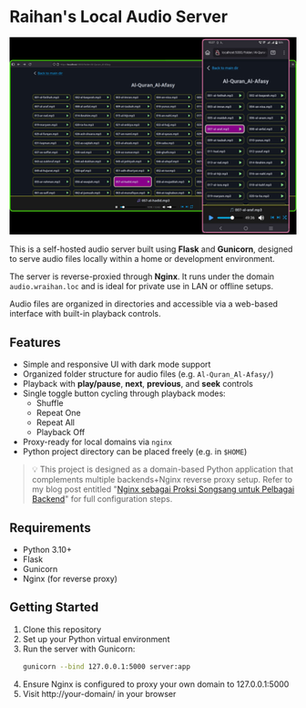 # Raihan's Local Audio Server

![Tangkap Layar](desktop-and-mobile-view.jpg)

This is a self-hosted audio server built using **Flask** and **Gunicorn**, designed to serve audio files locally within a home or development environment.

The server is reverse-proxied through **Nginx**. It runs under the domain `audio.wraihan.loc` and is ideal for private use in LAN or offline setups.

Audio files are organized in directories and accessible via a web-based interface with built-in playback controls.

## Features

- Simple and responsive UI with dark mode support
- Organized folder structure for audio files (e.g. `Al-Quran_Al-Afasy/`)
- Playback with **play/pause**, **next**, **previous**, and **seek** controls
- Single toggle button cycling through playback modes:
  - Shuffle
  - Repeat One
  - Repeat All
  - Playback Off
- Proxy-ready for local domains via `nginx`
- Python project directory can be placed freely (e.g. in `$HOME`)

> 💡 This project is designed as a domain-based Python application that complements multiple backends+Nginx reverse proxy setup. Refer to my blog post entitled "[Nginx sebagai Proksi Songsang untuk Pelbagai Backend](https://wraihan.com/posts/nginx-proksi-songsang-pelbagai-backend/)" for full configuration steps.

## Requirements

- Python 3.10+
- Flask
- Gunicorn
- Nginx (for reverse proxy)

## Getting Started

1. Clone this repository
1. Set up your Python virtual environment
1. Run the server with Gunicorn:
   ```bash
   gunicorn --bind 127.0.0.1:5000 server:app
   ```
1. Ensure Nginx is configured to proxy your own domain to 127.0.0.1:5000
1. Visit http://your-domain/ in your browser


